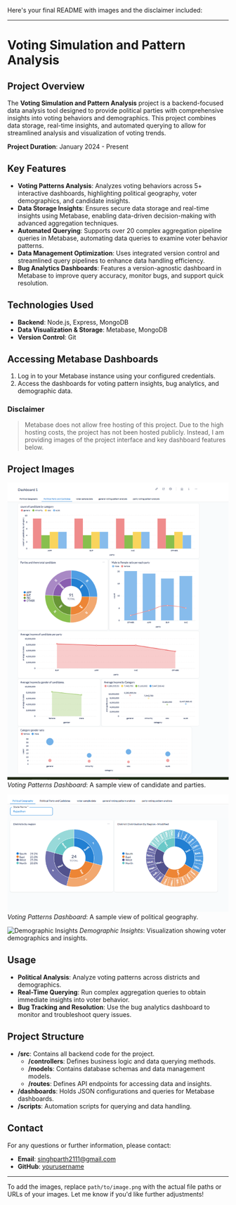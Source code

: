 Here's your final README with images and the disclaimer included:

---

# Voting Simulation and Pattern Analysis

## Project Overview
The **Voting Simulation and Pattern Analysis** project is a backend-focused data analysis tool designed to provide political parties with comprehensive insights into voting behaviors and demographics. This project combines data storage, real-time insights, and automated querying to allow for streamlined analysis and visualization of voting trends.

**Project Duration**: January 2024 - Present

## Key Features
- **Voting Patterns Analysis**: Analyzes voting behaviors across 5+ interactive dashboards, highlighting political geography, voter demographics, and candidate insights.
- **Data Storage Insights**: Ensures secure data storage and real-time insights using Metabase, enabling data-driven decision-making with advanced aggregation techniques.
- **Automated Querying**: Supports over 20 complex aggregation pipeline queries in Metabase, automating data queries to examine voter behavior patterns.
- **Data Management Optimization**: Uses integrated version control and streamlined query pipelines to enhance data handling efficiency.
- **Bug Analytics Dashboards**: Features a version-agnostic dashboard in Metabase to improve query accuracy, monitor bugs, and support quick resolution.

## Technologies Used
- **Backend**: Node.js, Express, MongoDB
- **Data Visualization & Storage**: Metabase, MongoDB
- **Version Control**: Git

## Accessing Metabase Dashboards
1. Log in to your Metabase instance using your configured credentials.
2. Access the dashboards for voting pattern insights, bug analytics, and demographic data.

### **Disclaimer**
> Metabase does not allow free hosting of this project. Due to the high hosting costs, the project has not been hosted publicly. Instead, I am providing images of the project interface and key dashboard features below.

## Project Images
![Voting Patterns Dashboard 1](https://github.com/Parthsingh2111/VotingPatternAnalyzerAndSimulator/blob/main/dashboard1.png)
*Voting Patterns Dashboard*: A sample view of candidate and parties.

![Voting Patterns Dashboard 2](https://github.com/Parthsingh2111/VotingPatternAnalyzerAndSimulator/blob/main/dashboard2%20political%20geography.png)
*Voting Patterns Dashboard*: A sample view of political geography.

![Demographic Insights](path/to/demographic_insights.png)
*Demographic Insights*: Visualization showing voter demographics and insights.

## Usage
- **Political Analysis**: Analyze voting patterns across districts and demographics.
- **Real-Time Querying**: Run complex aggregation queries to obtain immediate insights into voter behavior.
- **Bug Tracking and Resolution**: Use the bug analytics dashboard to monitor and troubleshoot query issues.

## Project Structure
- **/src**: Contains all backend code for the project.
  - **/controllers**: Defines business logic and data querying methods.
  - **/models**: Contains database schemas and data management models.
  - **/routes**: Defines API endpoints for accessing data and insights.
- **/dashboards**: Holds JSON configurations and queries for Metabase dashboards.
- **/scripts**: Automation scripts for querying and data handling.

## Contact
For any questions or further information, please contact:

- **Email**: singhparth2111@gmail.com
- **GitHub**: [yourusername](https://github.com/yourusername)

---

To add the images, replace `path/to/image.png` with the actual file paths or URLs of your images. Let me know if you'd like further adjustments!
